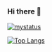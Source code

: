 ### Hi there 👋

[![mystatus](https://github-readme-stats.vercel.app/api?username=ms0481150)]()

[![Top Langs](https://github-readme-stats.vercel.app/api/top-langs/?username=ms0481150&layout=compact)](https://github.com/anuraghazra/github-readme-stats)



<!--
**ms0481150/ms0481150** is a ✨ _special_ ✨ repository because its `README.md` (this file) appears on your GitHub profile.

Here are some ideas to get you started:

- 🔭 I’m currently working on ...
- 🌱 I’m currently learning ...
- 👯 I’m looking to collaborate on ...
- 🤔 I’m looking for help with ...
- 💬 Ask me about ...
- 📫 How to reach me: ...
- 😄 Pronouns: ...
- ⚡ Fun fact: ...
-->
